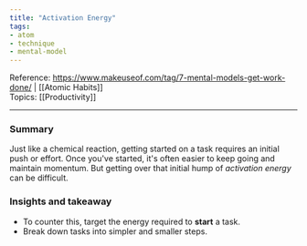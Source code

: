 ```yaml
---
title: "Activation Energy"
tags:
- atom
- technique
- mental-model
---
```

Reference:  https://www.makeuseof.com/tag/7-mental-models-get-work-done/ | [[Atomic Habits]]  
Topics: [[Productivity]]  

---

### Summary
Just like a chemical reaction, getting started on a task requires an initial
push or effort. Once you've started, it's often easier to keep going and
maintain momentum. But getting over that initial hump of *activation
energy* can be difficult.

### Insights and takeaway
- To counter this, target the energy required to **start** a task.
- Break down tasks into simpler and smaller steps.
